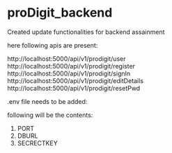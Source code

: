 # proDigit_backend
Created update functionalities for backend assainment

here following apis are present:

http://localhost:5000/api/v1/prodigit/user
http://localhost:5000/api/v1/prodigit/register
http://localhost:5000/api/v1/prodigit/signIn
http://localhost:5000/api/v1/prodigit/editDetails
http://localhost:5000/api/v1/prodigit/resetPwd

.env file needs to be added:

following will be the contents:

1. PORT
2. DBURL
3. SECRECTKEY
